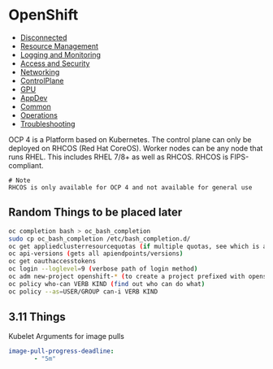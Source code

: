 # OpenShift

* [Disconnected](Disconnected)
* [Resource Management](ResourceManagement)
* [Logging and Monitoring](Logging-Monitoring)
* [Access and Security](Access-Security)
* [Networking](Networking)
* [ControlPlane](ControlPlane)
* [GPU](GPU)
* [AppDev](AppDev)
* [Common](Common)
* [Operations](Operations)
* [Troubleshooting](Troubleshooting)

OCP 4 is a Platform based on Kubernetes. The control plane can only be deployed on RHCOS (Red Hat CoreOS). Worker nodes can be any node that runs RHEL. This includes RHEL 7/8+ as well as RHCOS. RHCOS is FIPS-compliant.

    # Note
    RHCOS is only available for OCP 4 and not available for general use
    
    
## Random Things to be placed later

```bash
oc completion bash > oc_bash_completion
sudo cp oc_bash_completion /etc/bash_completion.d/
oc get appliedclusterresourcequotas (if multiple quotas, see which is applied)
oc api-versions (gets all apiendpoints/versions)
oc get oauthaccesstokens
oc login --loglevel=9 (verbose path of login method)
oc adm new-project openshift-* (to create a project prefixed with openshift, you must use oc adm first)
oc policy who-can VERB KIND (find out who can do what)
oc policy --as=USER/GROUP can-i VERB KIND
```

## 3.11 Things
Kubelet Arguments for image pulls
```yaml
image-pull-progress-deadline:
       - "5m"
```
